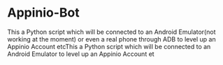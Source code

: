 # Appinio-Bot

This a Python script which will be connected to an Android Emulator(not working at the moment) or even a real phone through ADB to level up an Appinio Account etcThis a Python script which will be connected to an Android Emulator to level up an Appinio Account et
